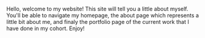 Hello, welcome to my website!
This site will tell you a little about myself. 
You'll be able to navigate my homepage, the about page which represents a little bit about me, and finaly the portfolio page of the current work that I have done in my cohort.
Enjoy!
